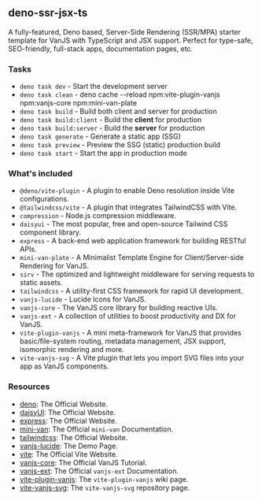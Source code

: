 ## deno-ssr-jsx-ts

A fully-featured, Deno based, Server-Side Rendering (SSR/MPA) starter template
for VanJS with TypeScript and JSX support. Perfect for type-safe, SEO-friendly,
full-stack apps, documentation pages, etc.

### Tasks

- `deno task dev` - Start the development server
- `deno task clean` - deno cache --reload npm:vite-plugin-vanjs npm:vanjs-core
  npm:mini-van-plate
- `deno task build` - Build both client and server for production
- `deno task build:client` - Build the **client** for production
- `deno task build:server` - Build the **server** for production
- `deno task generate` - Generate a static app (SSG)
- `deno task preview` - Preview the SSG (static) production build
- `deno task start` - Start the app in production mode

### What's included

- `@deno/vite-plugin` - A plugin to enable Deno resolution inside Vite
  configurations.
- `@tailwindcss/vite` - A plugin that integrates TailwindCSS with Vite.
- `compression` - Node.js compression middleware.
- `daisyui` - The most popular, free and open-source Tailwind CSS component
  library.
- `express` - A back-end web application framework for building RESTful APIs.
- `mini-van-plate` - A Minimalist Template Engine for Client/Server-side
  Rendering for VanJS.
- `sirv` - The optimized and lightweight middleware for serving requests to
  static assets.
- `tailwindcss` - A utility-first CSS framework for rapid UI development.
- `vanjs-lucide` - Lucide Icons for VanJS.
- `vanjs-core` - The VanJS core library for building reactive UIs.
- `vanjs-ext` - A collection of utilities to boost productivity and DX for
  VanJS.
- `vite-plugin-vanjs` - A mini meta-framework for VanJS that provides
  basic/file-system routing, metadata management, JSX support, isomorphic
  rendering and more.
- `vite-vanjs-svg` - A Vite plugin that lets you import SVG files into your app
  as VanJS components.

### Resources

- [deno](https://deno.com): The Official Website.
- [daisyUI](https://daisyui.com): The Official Website.
- [express](https://expressjs.com/): The Official Website.
- [mini-van](https://vanjs.org/minivan): The Official `mini-van` Documentation.
- [tailwindcss](https://tailwindcss.com/): The Official Website.
- [vanjs-lucide](https://thednp.github.io/vanjs-lucide/): The Demo Page.
- [vite](https://vite.dev): The Official Vite Website.
- [vanjs-core](https://vanjs.org/tutorial): The Official VanJS Tutorial.
- [vanjs-ext](https://vanjs.org/x): The Official `vanjs-ext` Documentation.
- [vite-plugin-vanjs](https://github.com/thednp/vite-plugin-vanjs/wiki): The
  `vite-plugin-vanjs` wiki page.
- [vite-vanjs-svg](https://github.com/thednp/vite-vanjs-svg): The
  `vite-vanjs-svg` repository page.
